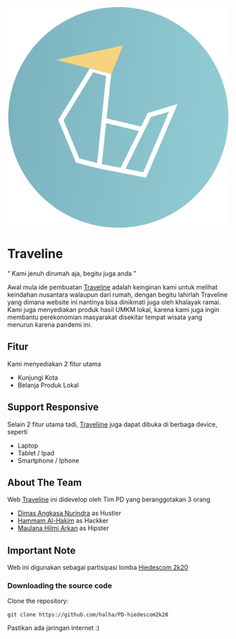 <p align="center">
  <img width="500px" src="assets/img/Logo.svg">
</p>

# Traveline

“ Kami jenuh dirumah aja, begitu juga anda ”

Awal mula ide pembuatan [Traveline](https://traveline.web.app) adalah keinginan kami untuk melihat keindahan nusantara walaupun dari rumah, dengan begitu lahirlah Traveline yang dimana website ini nantinya bisa dinikmati juga oleh khalayak ramai. Kami juga menyediakan produk hasil UMKM lokal, karena kami juga ingin membantu perekonomian masyarakat disekitar tempat wisata yang menurun karena pandemi ini.

## Fitur

Kami menyediakan 2 fitur utama

- Kunjungi Kota
- Belanja Produk Lokal

## Support Responsive

Selain 2 fitur utama tadi, [Traveliine](https://traveline.web.app) juga dapat dibuka di berbaga device, seperti

- Laptop
- Tablet / Ipad
- Smartphone / Iphone

## About The Team

Web [Traveline](https://traveline.web.app) ini didevelop oleh Tim PD yang beranggotakan 3 orang

- [Dimas Angkasa Nurindra](https://github.com/angkasa27) as Hustler
- [Hammam Al-Hakim](https://github.com/halha) as Hackker
- [Maulana Hilmi Arkan](https://github.com/arknmaulana) as Hipster

## Important Note

Web ini digunakan sebagai partisipasi lomba [Hiedescom 2k20](https://hiedescom.com/)

### Downloading the source code

Clone the repository:

```shell
git clone https://github.com/halha/PD-hiedescom2k20
```

Pastikan ada jaringan internet :)
